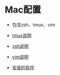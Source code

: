 # Mac配置

* 包含zsh、tmux、vim

* [tmux说明](./tmux/README.md)

* [zsh说明](./zsh/README.md)

* [vim说明](./vim/README.md)

* [安装的软件](./install/README.md)
